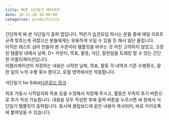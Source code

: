 ```yaml
---
title: 빠른 식단일기 베타버전
date: 18-11-26 18:00:00
categories: productivity
---
```


간단하게 짜 본 식단일기 출력 앱입니다. 먹은거 습관모임 하시는 분들 중에 매일 리포트 규격 맞추는게 귀찮으신 분들에게는 유용하게 쓰일 수 있을 듯 해서 일단 올립니다.  
아직은 테스트 삼아 만들어 본 수준이라 템플릿을 바꾸는 것 까진 고려하지 않았고, 고정된 템플릿 내에서 날짜, D+ 카운터, 목표, 활동, 식단, 잘한일을 트래킹 할 수 있는 간단한 어플리케이션입니다.  
어플리케이션이 저장하는 내용은 시작한 날짜, 목표, 활동 각 내역과 기존 수행횟수, 잘한 일의 누적 수행 횟수 뿐이고, 로컬 영역에서만 작동합니다.

식단일기 for 64bit[다운로드 링크](https://drive.google.com/open?id=1tLqcxIaMhPEX7woFy9OGRdIQ9gkwRMQx)

최초 가동시 시작일자와 목표 등을 수정해서 저장해 주시고, 활동은 우측의 추가 버튼으로 추가 작성 가능합니다.
내용을 모두 작성한 후에 출력 버튼을 누르시면 새 창에서 식단일기 템플릿이 출력됩니다. 동시에 클립보드에 같은 내용이 복사되어, 바로 카카오톡에 붙여넣을 수 있습니다.
